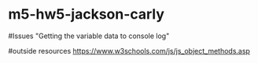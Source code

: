 # m5-hw5-jackson-carly

#Issues
"Getting the variable data to console log"

#outside resources
https://www.w3schools.com/js/js_object_methods.asp
